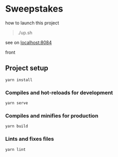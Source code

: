 # Sweepstakes

how to launch this project

>./up.sh

see on <localhost:8084>


front

## Project setup
```
yarn install
```

### Compiles and hot-reloads for development
```
yarn serve
```

### Compiles and minifies for production
```
yarn build
```

### Lints and fixes files
```
yarn lint
```